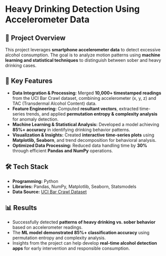 # Heavy Drinking Detection Using Accelerometer Data  

## 📌 Project Overview  
This project leverages **smartphone accelerometer data** to detect excessive alcohol consumption. The goal is to analyze motion patterns using **machine learning and statistical techniques** to distinguish between sober and heavy drinking cases.  

## 🚀 Key Features  
- **Data Integration & Processing:** Merged **10,000+ timestamped readings** from the UCI Bar Crawl dataset, combining accelerometer (x, y, z) and TAC (Transdermal Alcohol Content) data.  
- **Feature Engineering:** Computed **resultant vectors**, extracted time-series trends, and applied **permutation entropy & complexity analysis** for anomaly detection.  
- **Machine Learning & Statistical Analysis:** Developed a model achieving **85%+ accuracy** in identifying drinking behavior patterns.  
- **Visualization & Insights:** Created **interactive time-series plots** using **Matplotlib, Seaborn**, and trend decomposition for behavioral analysis.  
- **Optimized Data Processing:** Reduced data handling time by **30%** through efficient **Pandas and NumPy** operations.  

## 🛠 Tech Stack  
- **Programming:** Python  
- **Libraries:** Pandas, NumPy, Matplotlib, Seaborn, Statsmodels  
- **Data Source:** [UCI Bar Crawl Dataset](https://archive.ics.uci.edu/dataset/515/bar+crawl+detecting+heavy+drinking)  

## 📊 Results  
- Successfully detected **patterns of heavy drinking vs. sober behavior** based on accelerometer readings.  
- The **ML model demonstrated 85%+ classification accuracy** using permutation entropy and complexity analysis.  
- Insights from the project can help develop **real-time alcohol detection apps** for early intervention and responsible consumption.  
